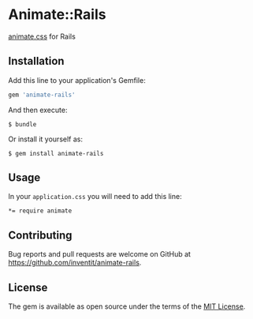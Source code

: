 # Animate::Rails

[animate.css](https://github.com/daneden/animate.css) for Rails

## Installation

Add this line to your application's Gemfile:

```ruby
gem 'animate-rails'
```

And then execute:

    $ bundle

Or install it yourself as:

    $ gem install animate-rails

## Usage

In your `application.css` you will need to add this line:

    *= require animate

## Contributing

Bug reports and pull requests are welcome on GitHub at https://github.com/inventit/animate-rails.

## License

The gem is available as open source under the terms of the [MIT License](https://opensource.org/licenses/MIT).